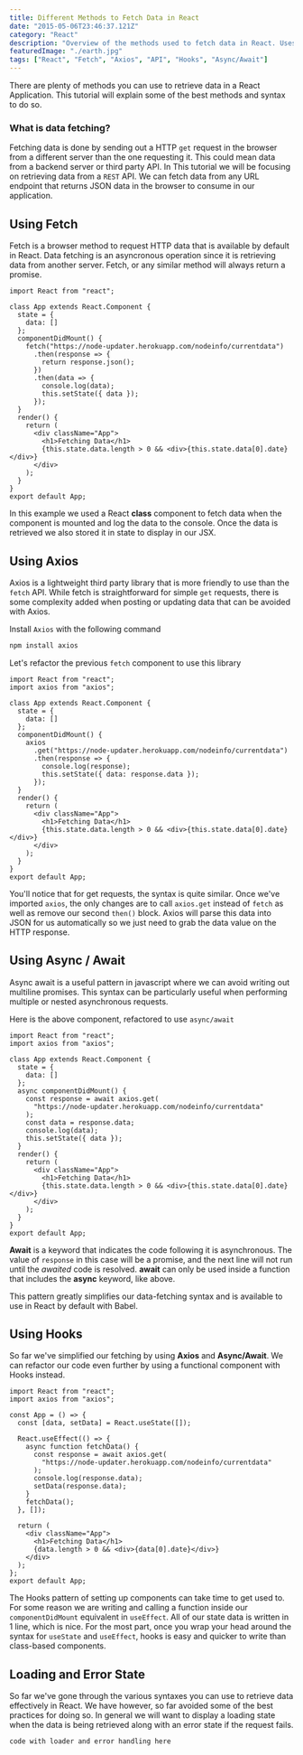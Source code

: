 ```yaml
---
title: Different Methods to Fetch Data in React
date: "2015-05-06T23:46:37.121Z"
category: "React"
description: "Overview of the methods used to fetch data in React. Uses fetch, axios, class components, hooks, es5, es6, and Async / Await"
featuredImage: "./earth.jpg"
tags: ["React", "Fetch", "Axios", "API", "Hooks", "Async/Await"]
---
```


There are plenty of methods you can use to retrieve data in a React Application. This tutorial will explain some of the best methods and syntax to do so.

### What is data fetching?
Fetching data is done by sending out a HTTP `get` request in the browser from a different server than the one requesting it. This could mean data from a backend server or third party API. In This tutorial we will be focusing on retrieving data from a `REST` API. We can fetch data from any URL endpoint that returns JSON data in the browser to consume in our application.

## Using Fetch
Fetch is a browser method to request HTTP data that is available by default in React. Data fetching is an asyncronous operation since it is retrieving data from another server. Fetch, or any similar method will always return a promise.

```JSX
import React from "react";

class App extends React.Component {
  state = {
    data: []
  };
  componentDidMount() {
    fetch("https://node-updater.herokuapp.com/nodeinfo/currentdata")
      .then(response => {
        return response.json();
      })
      .then(data => {
        console.log(data);
        this.setState({ data });
      });
  }
  render() {
    return (
      <div className="App">
        <h1>Fetching Data</h1>
        {this.state.data.length > 0 && <div>{this.state.data[0].date}</div>}
      </div>
    );
  }
}
export default App;
```

In this example we used a React **class** component to fetch data when the component is mounted and log the data to the console. Once the data is retrieved we also stored it in state to display in our JSX.

## Using Axios
Axios is a lightweight third party library that is more friendly to use than the `fetch` API. While fetch is straightforward for simple `get` requests, there is some complexity added when posting or updating data that can be avoided with Axios.

Install `Axios` with the following command

```bash
npm install axios
```

Let's refactor the previous `fetch` component to use this library

```JSX
import React from "react";
import axios from "axios";

class App extends React.Component {
  state = {
    data: []
  };
  componentDidMount() {
    axios
      .get("https://node-updater.herokuapp.com/nodeinfo/currentdata")
      .then(response => {
        console.log(response);
        this.setState({ data: response.data });
      });
  }
  render() {
    return (
      <div className="App">
        <h1>Fetching Data</h1>
        {this.state.data.length > 0 && <div>{this.state.data[0].date}</div>}
      </div>
    );
  }
}
export default App;
```
You'll notice that for get requests, the syntax is quite similar. Once we've imported `axios`, the only changes are to call `axios.get` instead of `fetch` as well as remove our second `then()` block. Axios will parse this data into JSON for us automatically so we just need to grab the data value on the HTTP response.

## Using Async / Await
Async await is a useful pattern in javascript where we can avoid writing out multiline promises. This syntax can be particularly useful when performing multiple or nested asynchronous requests. 

Here is the above component, refactored to use `async/await`

```JSX
import React from "react";
import axios from "axios";

class App extends React.Component {
  state = {
    data: []
  };
  async componentDidMount() {
    const response = await axios.get(
      "https://node-updater.herokuapp.com/nodeinfo/currentdata"
    );
    const data = response.data;
    console.log(data);
    this.setState({ data });
  }
  render() {
    return (
      <div className="App">
        <h1>Fetching Data</h1>
        {this.state.data.length > 0 && <div>{this.state.data[0].date}</div>}
      </div>
    );
  }
}
export default App;
```
**Await** is a keyword that indicates the code following it is asynchronous. The value of `response` in this case will be a promise, and the next line will not run until the *awaited* code is resolved. **await** can only be used inside a function that includes the **async** keyword, like above.

This pattern greatly simplifies our data-fetching syntax and is available to use in React by default with Babel.

## Using Hooks
So far we've simplified our fetching by using **Axios** and **Async/Await**. We can refactor our code even further by using a functional component with Hooks instead.

```JSX
import React from "react";
import axios from "axios";

const App = () => {
  const [data, setData] = React.useState([]);

  React.useEffect(() => {
    async function fetchData() {
      const response = await axios.get(
        "https://node-updater.herokuapp.com/nodeinfo/currentdata"
      );
      console.log(response.data);
      setData(response.data);
    }
    fetchData();
  }, []);

  return (
    <div className="App">
      <h1>Fetching Data</h1>
      {data.length > 0 && <div>{data[0].date}</div>}
    </div>
  );
};
export default App;
```
The Hooks pattern of setting up components can take time to get used to. For some reason we are writing and calling a function inside our `componentDidMount` equivalent in `useEffect`. All of our state data is written in 1 line, which is nice. For the most part, once you wrap your head around the syntax for `useState` and `useEffect`, hooks is easy and quicker to write than class-based components.

## Loading and Error State
So far we've gone through the various syntaxes you can use to retrieve data effectively in React. We have however, so far avoided some of the best practices for doing so. In general we will want to display a loading state when the data is being retrieved along with an error state if the request fails. 

```
code with loader and error handling here
```